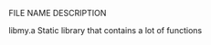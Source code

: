  FILE NAME                     DESCRIPTION

libmy.a                  Static library that contains a lot of functions
